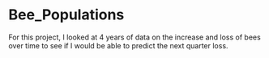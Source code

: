 # Bee_Populations


For this project, I looked at 4 years of data on the increase and loss of bees over time to see if I would be able to predict the next quarter loss.
